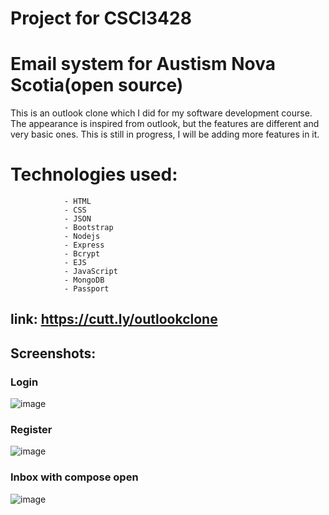 # Project for CSCI3428
# Email system for Austism Nova Scotia(open source)
This is an outlook clone which I did for my software development course. The appearance is inspired from outlook, but the features are different and very basic ones. This is still in progress, I will be adding more features in it.
# Technologies used:
                - HTML
                - CSS
                - JSON
                - Bootstrap
                - Nodejs
                - Express
                - Bcrypt
                - EJS
                - JavaScript
                - MongoDB
                - Passport

## link: https://cutt.ly/outlookclone
## Screenshots:
### Login
![image](https://user-images.githubusercontent.com/44932604/116635756-f7c25100-a935-11eb-8677-21b0bc49b787.png)

### Register
![image](https://user-images.githubusercontent.com/44932604/116635780-06a90380-a936-11eb-95d2-7354f53d121e.png)

### Inbox with compose open
![image](https://user-images.githubusercontent.com/44932604/116635903-5a1b5180-a936-11eb-998b-8f520b0e56a4.png)



                


